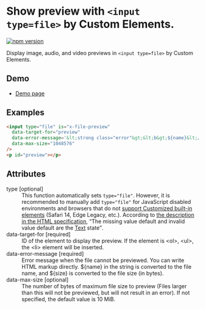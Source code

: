 # Show preview with `<input type=file>` by Custom Elements.

[![npm version](https://badge.fury.io/js/%40saekitominaga%2Fcustomelements-input-file-preview.svg)](https://badge.fury.io/js/%40saekitominaga%2Fcustomelements-input-file-preview)

Display image, audio, and video previews in `<input type=file>` by Custom Elements.

## Demo

- [Demo page](https://saekitominaga.github.io/customelements-input-file-preview/demo.html)

## Examples

```HTML
<input type="file" is="x-file-preview"
  data-target-for="preview"
  data-error-message='&lt;strong class="error"&gt;&lt;b&gt;${name}&lt;/b&gt; (${size} byte) cannot be previewed.&lt;/strong&gt;'
  data-max-size="1048576"
/>
<p id="preview"></p>
```

## Attributes

<dl>
<dt>type [optional]</dt>
<dd>This function automatically sets <code>type="file"</code>.
However, it is recommended to manually add <code>type="file"</code> for JavaScript disabled environments and browsers that do not <a href="https://caniuse.com/custom-elementsv1">support Customized built-in elements</a> (Safari 14, Edge Legacy, etc.). According to <a href="https://html.spec.whatwg.org/multipage/form-elements.html#attr-button-type">the description in the HTML specification</a>, <q cite="https://html.spec.whatwg.org/multipage/input.html#attr-input-type">The missing value default and invalid value default are the <a href="https://html.spec.whatwg.org/multipage/input.html#text-(type=text)-state-and-search-state-(type=search)">Text</a> state</q>.</dd>
<dt>data-target-for [required]</dt>
<dd>ID of the element to display the preview. If the element is &lt;ol&gt;, &lt;ul&gt;, the &lt;li&gt; element will be inserted.</dd>
<dt>data-error-message [required]</dt>
<dd>Error message when the file cannot be previewed. You can write HTML markup directly. ${name} in the string is converted to the file name, and ${size} is converted to the file size (in bytes).</dd>
<dt>data-max-size [optional]</dt>
<dd>The number of bytes of maximum file size to preview (Files larger than this will not be previewed, but will not result in an error). If not specified, the default value is 10 MiB.</dd>
</dl>
